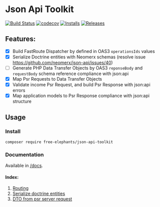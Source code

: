 # Json Api Toolkit

[![Build Status](https://travis-ci.org/FreeElephants/json-api-php-toolkit.svg?branch=master)](https://travis-ci.org/FreeElephants/json-api-php-toolkit)
[![codecov](https://codecov.io/gh/FreeElephants/json-api-php-toolkit/branch/master/graph/badge.svg)](https://codecov.io/gh/FreeElephants/json-api-php-toolkit)
[![Installs](https://img.shields.io/packagist/dt/free-elephants/json-api-php-toolkit.svg)](https://packagist.org/packages/free-elephants/json-api-php-toolkit)
[![Releases](https://img.shields.io/packagist/v/free-elephants/json-api-php-toolkit.svg)](https://github.com/FreeElephants/json-api-php-toolkit/releases)

## Features: 
* [x] Build FastRoute Dispatcher by defined in OAS3 `operationsIds` values
* [x] Serialize Doctrine entities with Neomerx schemas (resolve issue https://github.com/neomerx/json-api/issues/40)  
* [ ] Generate PHP Data Transfer Objects by OAS3 `reponseBody` and `requestBody` schema reference compliance with json:api
* [x] Map Psr Requests to Data Transfer Objects
* [x] Validate income Psr Request, and build Psr Response with json:api errors
* [x] Map application models to Psr Response compliance with json:api structure

## Usage

### Install
`composer require free-elephants/json-api-toolkit`

### Documentation

Available in [/docs](/docs). 

#### Index:
1. [Routing](/docs/routing.md)
1. [Serialize doctrine entities](/docs/doctrine.md)
1. [DTO from psr server request](/docs/dto-psr7.md)
